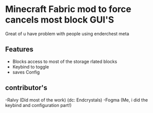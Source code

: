 # Minecraft Fabric mod to force cancels most block GUI'S
Great of u have problem with people using enderchest meta


## Features
- Blocks access to most of the storage rlated blocks
- Keybind to toggle
- saves Config

## contributor's
-Ralvy (Did most of the work) (dc: Endcrystals)
-Fogma (Me, i did the keybind and configuration part!)
